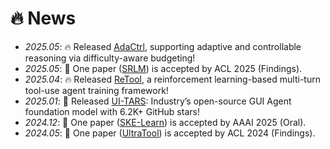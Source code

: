 # 🔥 News
- *2025.05*: 🔥 Released [AdaCtrl](https://arxiv.org/pdf/2505.18822), supporting adaptive and controllable reasoning via difficulty-aware budgeting!
- *2025.05*: 🎉 One paper ([SRLM](https://arxiv.org/pdf/2505.14116)) is accepted by ACL 2025 (Findings).
- *2025.04*: 🔥 Released [ReTool](https://retool-rl.github.io/), a reinforcement learning-based multi-turn tool-use agent training framework!
- *2025.01*: 🎉 Released [UI-TARS](https://github.com/bytedance/UI-TARS): Industry’s open-source GUI Agent foundation model with 6.2K+ GitHub stars!
- *2024.12*: 🎉 One paper ([SKE-Learn](https://ojs.aaai.org/index.php/AAAI/article/view/34590)) is accepted by AAAI 2025 (Oral).
- *2024.05*: 🎉 One paper ([UltraTool](https://arxiv.org/pdf/2401.17167)) is accepted by ACL 2024 (Findings).

<!-- 
- *2024.08*: 🎉 One paper ([CLongEval](https://arxiv.org/pdf/2403.03514.pdf)) is accepted by EMNLP 2024 (Findings).
- *2024.07*: 🎉 One paper ([MPFToD](https://journal.hep.com.cn/fcs/EN/10.1007/s11704-024-3778-9)) is accepted by Frontiers of Computer Science.
- *2024.04*: 🎉 One paper ([M$^3$F](https://www.sciencedirect.com/science/article/pii/S095070512400412X)) is accepted by KBS.
- *2024.02*: 🔥 We release [UltraTool](https://github.com/JoeYing1019/UltraTool).
- *2023.12*: 🎉 One paper ([SDIF-DA](https://arxiv.org/abs/2310.08582)) is accepted by ICASSP 2024.
- *2023.10*: 🎉 Fortunately, I win a Graduate National Scholarship!
- *2023.10*: 🎉 One paper ([Cross-lingual Prompting](https://arxiv.org/abs/2310.14799)) is accepted by EMNLP 2023.
- *2023.07*: 🎉 One paper ([MMSD2.0](https://aclanthology.org/2023.findings-acl.689/)) is accepted by ACL 2023 (Findings). -->
